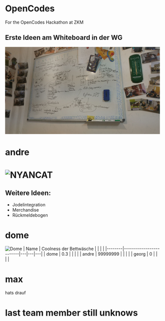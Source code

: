 # OpenCodes
For the OpenCodes Hackathon at ZKM

## Erste Ideen am Whiteboard in der WG

![alt text](System/FirstIdear.jpeg)


# andre

![[NYANCAT](http://img.youtube.com/vi/QH2-TGUlwu4/0.jpg)](http://www.youtube.com/watch?v=QH2-TGUlwu4)
=======
## Weitere Ideen:
- Jodelintegration
- Merchandise
- Rückmeldebogen



# dome
![Dome](https://avatars3.githubusercontent.com/u/11361566?s=400&u=112ae8f69972e11e5561961a0464ed707f387f75&v=4)
| Name   | Coolness der Bettwäsche |   |   |   |
|--------|-------------------------|---|---|---|
| dome   | 0.3                     |   |   |   |
| andre  | 99999999                |   |   |   |
| georg  | 0                       |   |   |   |


# max
hats drauf
# last team member still unknows
